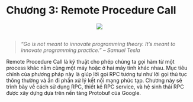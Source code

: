 # Chương 3: Remote Procedure Call

<div align="center">
	<img src="../images/ch4.png">
	<br/>
	<span align="center">
		<i></i>
	</span>
</div>
<br/>

>*“Go is not meant to innovate programming theory. It’s meant to innovate programming practice.” – Samuel Tesla*

Remote Procedure Call là kỹ thuật cho phép chúng ta gọi hàm từ một process khác nằm cùng một máy hoặc ở hai máy tính khác nhau. Mục tiêu chính của phương pháp này là giúp lời gọi RPC tương tự như lời gọi thủ tục thông thường và ẩn đi phần xử lý kết nối mạng phức tạp. Chương này sẽ trình bày về cách sử dụng RPC, thiết kế RPC service, và hệ sinh thái RPC được xây dựng dựa trên nền tảng Protobuf của Google.
